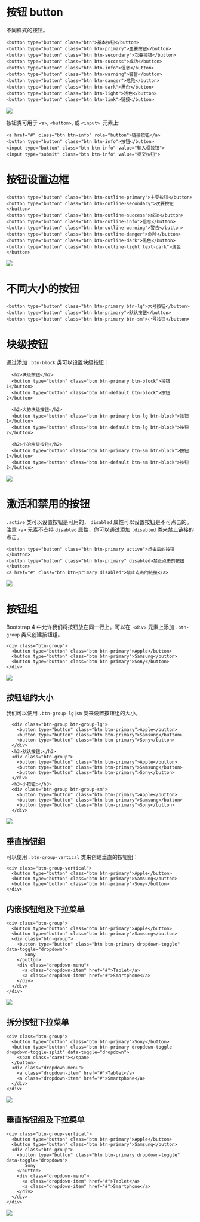# 按钮 button
不同样式的按钮。
```
<button type="button" class="btn">基本按钮</button>
<button type="button" class="btn btn-primary">主要按钮</button>
<button type="button" class="btn btn-secondary">次要按钮</button>
<button type="button" class="btn btn-success">成功</button>
<button type="button" class="btn btn-info">信息</button>
<button type="button" class="btn btn-warning">警告</button>
<button type="button" class="btn btn-danger">危险</button>
<button type="button" class="btn btn-dark">黑色</button>
<button type="button" class="btn btn-light">浅色</button>
<button type="button" class="btn btn-link">链接</button>
```
![](img/button.png)

按钮类可用于 `<a>`, `<button>`, 或 `<input> `元素上:
```
<a href="#" class="btn btn-info" role="button">链接按钮</a>
<button type="button" class="btn btn-info">按钮</button>
<input type="button" class="btn btn-info" value="输入框按钮">
<input type="submit" class="btn btn-info" value="提交按钮">
```

# 按钮设置边框
```
<button type="button" class="btn btn-outline-primary">主要按钮</button>
<button type="button" class="btn btn-outline-secondary">次要按钮</button>
<button type="button" class="btn btn-outline-success">成功</button>
<button type="button" class="btn btn-outline-info">信息</button>
<button type="button" class="btn btn-outline-warning">警告</button>
<button type="button" class="btn btn-outline-danger">危险</button>
<button type="button" class="btn btn-outline-dark">黑色</button>
<button type="button" class="btn btn-outline-light text-dark">浅色</button>
```
![](img/button-outline.png)


# 不同大小的按钮
```
<button type="button" class="btn btn-primary btn-lg">大号按钮</button>
<button type="button" class="btn btn-primary">默认按钮</button>
<button type="button" class="btn btn-primary btn-sm">小号按钮</button>
```


# 块级按钮
通过添加 `.btn-block` 类可以设置块级按钮：
```
  <h2>块级按钮</h2>
  <button type="button" class="btn btn-primary btn-block">按钮 1</button>
  <button type="button" class="btn btn-default btn-block">按钮 2</button>

  <h2>大的块级按钮</h2>
  <button type="button" class="btn btn-primary btn-lg btn-block">按钮 1</button>
  <button type="button" class="btn btn-default btn-lg btn-block">按钮 2</button>

  <h2>小的块级按钮</h2>
  <button type="button" class="btn btn-primary btn-sm btn-block">按钮 1</button>
  <button type="button" class="btn btn-default btn-sm btn-block">按钮 2</button>
```
![](img/button-block.png)


# 激活和禁用的按钮
`.active` 类可以设置按钮是可用的， `disabled` 属性可以设置按钮是不可点击的。 注意 `<a>` 元素不支持 `disabled` 属性，你可以通过添加 `.disabled` 类来禁止链接的点击。
```
<button type="button" class="btn btn-primary active">点击后的按钮</button>
<button type="button" class="btn btn-primary" disabled>禁止点击的按钮</button>
<a href="#" class="btn btn-primary disabled">禁止点击的链接</a>
```
![](img/button-status.png)



# 按钮组
Bootstrap 4 中允许我们将按钮放在同一行上。可以在` <div>` 元素上添加 `.btn-group` 类来创建按钮组。
```
<div class="btn-group">
  <button type="button" class="btn btn-primary">Apple</button>
  <button type="button" class="btn btn-primary">Samsung</button>
  <button type="button" class="btn btn-primary">Sony</button>
</div>
```
![](img/button-group.png)


## 按钮组的大小
我们可以使用 `.btn-group-lg|sm` 类来设置按钮组的大小。
```
  <div class="btn-group btn-group-lg">
    <button type="button" class="btn btn-primary">Apple</button>
    <button type="button" class="btn btn-primary">Samsung</button>
    <button type="button" class="btn btn-primary">Sony</button>
  </div>
  <h3>默认按钮:</h3>
  <div class="btn-group">
    <button type="button" class="btn btn-primary">Apple</button>
    <button type="button" class="btn btn-primary">Samsung</button>
    <button type="button" class="btn btn-primary">Sony</button>
  </div>
  <h3>小按钮:</h3>
  <div class="btn-group btn-group-sm">
    <button type="button" class="btn btn-primary">Apple</button>
    <button type="button" class="btn btn-primary">Samsung</button>
    <button type="button" class="btn btn-primary">Sony</button>
  </div>
```
![](img/button-group-size.png)


## 垂直按钮组
可以使用 `.btn-group-vertical` 类来创建垂直的按钮组：
```
<div class="btn-group-vertical">
  <button type="button" class="btn btn-primary">Apple</button>
  <button type="button" class="btn btn-primary">Samsung</button>
  <button type="button" class="btn btn-primary">Sony</button>
</div>
```


## 内嵌按钮组及下拉菜单
```
<div class="btn-group">
  <button type="button" class="btn btn-primary">Apple</button>
  <button type="button" class="btn btn-primary">Samsung</button>
  <div class="btn-group">
    <button type="button" class="btn btn-primary dropdown-toggle" data-toggle="dropdown">
       Sony
    </button>
    <div class="dropdown-menu">
      <a class="dropdown-item" href="#">Tablet</a>
      <a class="dropdown-item" href="#">Smartphone</a>
    </div>
  </div>
</div>
```
![](img/button-group-dropdown.png)


## 拆分按钮下拉菜单
```
<div class="btn-group">
  <button type="button" class="btn btn-primary">Sony</button>
  <button type="button" class="btn btn-primary dropdown-toggle dropdown-toggle-split" data-toggle="dropdown">
    <span class="caret"></span>
  </button>
  <div class="dropdown-menu">
    <a class="dropdown-item" href="#">Tablet</a>
    <a class="dropdown-item" href="#">Smartphone</a>
  </div>
</div>
```
![](img/button-group-dropdown-split.png)


## 垂直按钮组及下拉菜单
```
<div class="btn-group-vertical">
  <button type="button" class="btn btn-primary">Apple</button>
  <button type="button" class="btn btn-primary">Samsung</button>
  <div class="btn-group">
    <button type="button" class="btn btn-primary dropdown-toggle" data-toggle="dropdown">
       Sony
    </button>
    <div class="dropdown-menu">
      <a class="dropdown-item" href="#">Tablet</a>
      <a class="dropdown-item" href="#">Smartphone</a>
    </div>
  </div>
</div>
```
![](img/buttom-group-vertical-dropdown.png)
